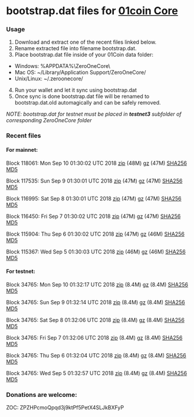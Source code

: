 # bootstrap.dat files for [01coin Core](https://01coin.io)

### Usage

1. Download and extract one of the recent files linked below.
2. Rename extracted file into filename bootstrap.dat.
3. Place bootstrap.dat file inside of your 01Coin data folder:
 - Windows: %APPDATA%\ZeroOneCore\
 - Mac OS: ~/Library/Application Support/ZeroOneCore/
 - Unix/Linux: ~/.zeroonecore/
4. Run your wallet and let it sync using bootstrap.dat
5. Once sync is done bootstrap.dat file will be renamed to bootstrap.dat.old automagically and can be safely removed.

_NOTE: bootstrap.dat for testnet must be placed in **testnet3** subfolder of corresponding ZeroOneCore folder_

### Recent files

#### For mainnet:

Block 118061: Mon Sep 10 01:30:02 UTC 2018 [zip](https://files.01coin.io/mainnet/2018-09-10/bootstrap.dat.zip) (48M) [gz](https://files.01coin.io/mainnet/2018-09-10/bootstrap.dat.tar.gz) (47M) [SHA256](https://files.01coin.io/mainnet/2018-09-10/sha256.txt) [MD5](https://files.01coin.io/mainnet/2018-09-10/md5.txt)

Block 117535: Sun Sep  9 01:30:01 UTC 2018 [zip](https://files.01coin.io/mainnet/2018-09-09/bootstrap.dat.zip) (47M) [gz](https://files.01coin.io/mainnet/2018-09-09/bootstrap.dat.tar.gz) (47M) [SHA256](https://files.01coin.io/mainnet/2018-09-09/sha256.txt) [MD5](https://files.01coin.io/mainnet/2018-09-09/md5.txt)

Block 116995: Sat Sep  8 01:30:01 UTC 2018 [zip](https://files.01coin.io/mainnet/2018-09-08/bootstrap.dat.zip) (47M) [gz](https://files.01coin.io/mainnet/2018-09-08/bootstrap.dat.tar.gz) (47M) [SHA256](https://files.01coin.io/mainnet/2018-09-08/sha256.txt) [MD5](https://files.01coin.io/mainnet/2018-09-08/md5.txt)

Block 116450: Fri Sep  7 01:30:02 UTC 2018 [zip](https://files.01coin.io/mainnet/2018-09-07/bootstrap.dat.zip) (47M) [gz](https://files.01coin.io/mainnet/2018-09-07/bootstrap.dat.tar.gz) (47M) [SHA256](https://files.01coin.io/mainnet/2018-09-07/sha256.txt) [MD5](https://files.01coin.io/mainnet/2018-09-07/md5.txt)

Block 115904: Thu Sep  6 01:30:02 UTC 2018 [zip](https://files.01coin.io/mainnet/2018-09-06/bootstrap.dat.zip) (47M) [gz](https://files.01coin.io/mainnet/2018-09-06/bootstrap.dat.tar.gz) (46M) [SHA256](https://files.01coin.io/mainnet/2018-09-06/sha256.txt) [MD5](https://files.01coin.io/mainnet/2018-09-06/md5.txt)

Block 115367: Wed Sep  5 01:30:03 UTC 2018 [zip](https://files.01coin.io/mainnet/2018-09-05/bootstrap.dat.zip) (46M) [gz](https://files.01coin.io/mainnet/2018-09-05/bootstrap.dat.tar.gz) (46M) [SHA256](https://files.01coin.io/mainnet/2018-09-05/sha256.txt) [MD5](https://files.01coin.io/mainnet/2018-09-05/md5.txt)


#### For testnet:

Block 34765: Mon Sep 10 01:32:17 UTC 2018 [zip](https://files.01coin.io/testnet/2018-09-10/bootstrap.dat.zip) (8.4M) [gz](https://files.01coin.io/testnet/2018-09-10/bootstrap.dat.tar.gz) (8.4M) [SHA256](https://files.01coin.io/testnet/2018-09-10/sha256.txt) [MD5](https://files.01coin.io/testnet/2018-09-10/md5.txt)

Block 34765: Sun Sep  9 01:32:14 UTC 2018 [zip](https://files.01coin.io/testnet/2018-09-09/bootstrap.dat.zip) (8.4M) [gz](https://files.01coin.io/testnet/2018-09-09/bootstrap.dat.tar.gz) (8.4M) [SHA256](https://files.01coin.io/testnet/2018-09-09/sha256.txt) [MD5](https://files.01coin.io/testnet/2018-09-09/md5.txt)

Block 34765: Sat Sep  8 01:32:06 UTC 2018 [zip](https://files.01coin.io/testnet/2018-09-08/bootstrap.dat.zip) (8.4M) [gz](https://files.01coin.io/testnet/2018-09-08/bootstrap.dat.tar.gz) (8.4M) [SHA256](https://files.01coin.io/testnet/2018-09-08/sha256.txt) [MD5](https://files.01coin.io/testnet/2018-09-08/md5.txt)

Block 34765: Fri Sep  7 01:32:06 UTC 2018 [zip](https://files.01coin.io/testnet/2018-09-07/bootstrap.dat.zip) (8.4M) [gz](https://files.01coin.io/testnet/2018-09-07/bootstrap.dat.tar.gz) (8.4M) [SHA256](https://files.01coin.io/testnet/2018-09-07/sha256.txt) [MD5](https://files.01coin.io/testnet/2018-09-07/md5.txt)

Block 34765: Thu Sep  6 01:32:04 UTC 2018 [zip](https://files.01coin.io/testnet/2018-09-06/bootstrap.dat.zip) (8.4M) [gz](https://files.01coin.io/testnet/2018-09-06/bootstrap.dat.tar.gz) (8.4M) [SHA256](https://files.01coin.io/testnet/2018-09-06/sha256.txt) [MD5](https://files.01coin.io/testnet/2018-09-06/md5.txt)

Block 34765: Wed Sep  5 01:32:57 UTC 2018 [zip](https://files.01coin.io/testnet/2018-09-05/bootstrap.dat.zip) (8.4M) [gz](https://files.01coin.io/testnet/2018-09-05/bootstrap.dat.tar.gz) (8.4M) [SHA256](https://files.01coin.io/testnet/2018-09-05/sha256.txt) [MD5](https://files.01coin.io/testnet/2018-09-05/md5.txt)


### Donations are welcome:

ZOC: ZPZHPcmoQpqd3j9ktPf5PetX4SLJkBXFyP
